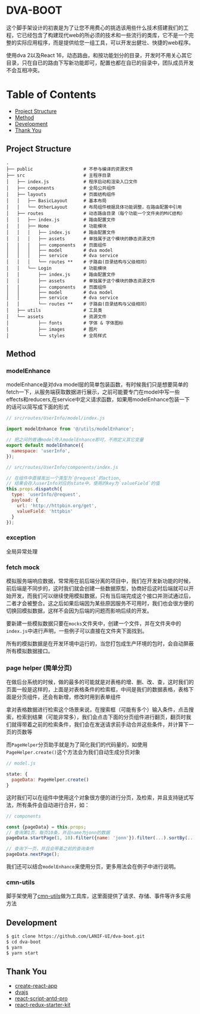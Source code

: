 # DVA-BOOT

这个脚手架设计的初衷是为了让您不用费心的挑选该用些什么技术搭建我们的工程，它已经包含了构建现代web的所必须的技术和一些流行的类库，它不是一个完整的实际应用程序，而是提供给您一组工具，可以开发出健壮、快捷的web程序。

使用dva 2以及React 16，动态路由，和按功能划分的目录，开发时不用关心其它目录，只在自已的路由下写新功能即可，配置也都在自已的目录中，团队成员开发不会互相冲突。

# Table of Contents
* [Project Structure](#project-structure)
* [Method](#method)
* [Development](#development)
* [Thank You](#thank-you)

## Project Structure
```
.
├── public                   # 不参与编译的资源文件
├── src                      # 主程序目录
│   ├── index.js             # 程序启动和渲染入口文件
│   ├── components           # 全局公共组件
│   ├── layouts              # 页面结构组件
│   │   ├── BasicLayout      # 基本布局
│   │   └── OtherLayout      # 布局组件根据具体功能调整，在路由配置中引用
│   ├── routes               # 动态路由目录（每个功能一个文件夹的MVC结构）
│   │   ├── index.js         # 路由配置文件
│   │   ├── Home             # 功能模块
│   │   │   ├── index.js     # 路由配置文件
│   │   │   ├── assets       # 单独属于这个模块的静态资源文件
│   │   │   ├── components   # 页面组件
│   │   │   ├── model        # dva model
│   │   │   ├── service      # dva service
│   │   │   └── routes **    # 子路由(目录结构与父级相同)
│   │   └── Login            # 功能模块
│   │       ├── index.js     # 路由配置文件
│   │       ├── assets       # 单独属于这个模块的静态资源文件
│   │       ├── components   # 页面组件
│   │       ├── model        # dva model
│   │       ├── service      # dva service
│   │       └── routes **    # 子路由(目录结构与父级相同)
│   ├── utils                # 工具类
│   └── assets               # 资源文件
│           ├── fonts        # 字体 & 字体图标
│           ├── images       # 图片
│           └── styles       # 全局样式
```

## Method

### modelEnhance

modelEnhance是对dva model层的简单包装函数，有时候我们只是想要简单的fetch一下，从服务端获取数据进行展示，之前可能要专门在model中写一些effects和reducers,在service中定义请求函数，如果用modelEnhance包装一下的话可以简写成下面的形式

```javascript
// src/routes/UserInfo/model/index.js

import modelEnhance from '@/utils/modelEnhance';

// 把之间的普通model传入modelEnhance即可，不用定义其它变量
export default modelEnhance({
  namespace: 'userInfo',
});

// src/routes/UserInfo/components/index.js

// 在组件中直接发出一个类型为`@request`的action,
// 结果会存入userInfo对应的state中，使用的key为`valueField`的值
this.props.dispatch({
  type: 'userInfo/@request',
  payload: {
    url: 'http://httpbin.org/get',
    valueField: 'httpbin'
  }
});
```

### exception

全局异常处理

### fetch mock

模拟服务端响应数据，常常用在前后端分离的项目中，我们在开发新功能的时候，前后端是不同步的，这时我们就会创建一些数据原型，协商好后这时后端就可以开始开发，而我们可以继续使用模拟数据，只有当后端完成这个接口并测试通过后，二者才会被整合。这之后如果后端因为某些原因服务不可用时，我们也会很方便的切换回模拟数据，这样不会因为后端的问题而影响后续的开发。

要新建一些模拟数据只要在`mocks`文件夹中，创建一个文件，并在文件夹中的`index.js`中进行声明，一些例子可以直接在文件夹下面找到。

所有的模拟数据是在开发环境中运行的，当您打包成生产环境的包时，会自动屏蔽所有模拟数据接口。

### page helper (简单分页)

在做后台系统的时候，做的最多的可能就是对表格的增、删、改、查，这时我们的页面一般是这样的，上面是对表格条件的检索框，中间是我们的数据表格，表格下面是分页组件，还会有新增，修改时用到表单组件

拿对表格数据进行检索这个场景来说，在搜索框（可能有多个）输入条件，点击搜索，检索到结果（可能非常多），我们会点击下面的分页组件进行翻页，翻页时我们就得带着之前的检索条件，我们会在发送请求前手动合并这些条件，并计算下一页的页数等

而`PageHelper`分页助手就是为了简化我们的代码量的，如使用`PageHelper.create()`这个方法会为我们自动生成分页对象
```js
// model.js

state: {
  pageData: PageHelper.create()
}
```
这时我们可以在组件中使用这个对象很方便的进行分页，及检索，并且支持链式写法，所有条件会自动进行合并，如：
```js
// components

const {pageData} = this.props;
// 查询第1页，每页10条，并且name为jonn的数据
pageData.startPage(1, 10).filter({name: 'jonn'}).filter(...).sortBy(...);

// 查询下一页，并且会带着之前的查询条件
pageData.nextPage();
```
我们还可以结合`modelEnhance`来使用分页，更多用法会在例子中进行说明。


### cmn-utils

脚手架使用了[cmn-utils](https://github.com/LANIF-UI/cmn-utils)做为工具库，这里面提供了请求、存储、事件等许多实用方法

## Development

```bash
$ git clone https://github.com/LANIF-UI/dva-boot.git
$ cd dva-boot
$ yarn
$ yarn start
```

## Thank You
- [create-react-app](https://github.com/facebookincubator/create-react-app)
- [dvajs](https://github.com/dvajs/dva)
- [react-script-antd-pro](https://github.com/WhatAKitty/react-script-antd-pro/tree/master/src)
- [react-redux-starter-kit](https://github.com/davezuko/react-redux-starter-kit)